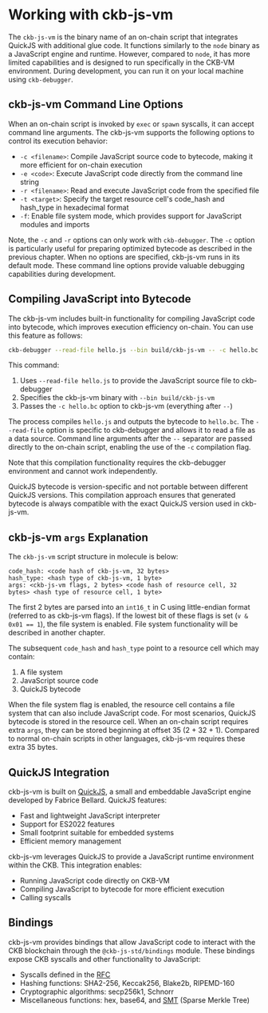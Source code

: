 # Working with ckb-js-vm

The `ckb-js-vm` is the binary name of an on-chain script that integrates QuickJS with additional glue code. It
functions similarly to the `node` binary as a JavaScript engine and runtime. However, compared to `node`, it has more
limited capabilities and is designed to run specifically in the CKB-VM environment. During development, you can run it
on your local machine using `ckb-debugger`.

## ckb-js-vm Command Line Options

When an on-chain script is invoked by `exec` or `spawn` syscalls, it can accept command line arguments. The
ckb-js-vm supports the following options to control its execution behavior:

- `-c <filename>`: Compile JavaScript source code to bytecode, making it more efficient for on-chain execution
- `-e <code>`: Execute JavaScript code directly from the command line string
- `-r <filename>`: Read and execute JavaScript code from the specified file
- `-t <target>`: Specify the target resource cell's code_hash and hash_type in hexadecimal format
- `-f`: Enable file system mode, which provides support for JavaScript modules and imports

Note, the `-c` and `-r` options can only work with `ckb-debugger`.  The `-c` option is particularly useful for preparing
optimized bytecode as described in the previous chapter. When no options are specified, ckb-js-vm runs in its default
mode. These command line options provide valuable debugging capabilities during development.

## Compiling JavaScript into Bytecode

The ckb-js-vm includes built-in functionality for compiling JavaScript code into bytecode, which improves execution
efficiency on-chain. You can use this feature as follows:

```bash
ckb-debugger --read-file hello.js --bin build/ckb-js-vm -- -c hello.bc
```

This command:
1. Uses `--read-file hello.js` to provide the JavaScript source file to ckb-debugger
2. Specifies the ckb-js-vm binary with `--bin build/ckb-js-vm`
3. Passes the `-c hello.bc` option to ckb-js-vm (everything after `--`)

The process compiles `hello.js` and outputs the bytecode to `hello.bc`. The `--read-file` option is specific to
ckb-debugger and allows it to read a file as a data source. Command line arguments after the `--` separator are passed
directly to the on-chain script, enabling the use of the `-c` compilation flag.

Note that this compilation functionality requires the ckb-debugger environment and cannot work independently.

QuickJS bytecode is version-specific and not portable between different QuickJS versions. This compilation approach
ensures that generated bytecode is always compatible with the exact QuickJS version used in ckb-js-vm.

## ckb-js-vm `args` Explanation

The `ckb-js-vm` script structure in molecule is below:
```
code_hash: <code hash of ckb-js-vm, 32 bytes>
hash_type: <hash type of ckb-js-vm, 1 byte>
args: <ckb-js-vm flags, 2 bytes> <code hash of resource cell, 32 bytes> <hash type of resource cell, 1 byte>
```

The first 2 bytes are parsed into an `int16_t` in C using little-endian format (referred to as ckb-js-vm flags). If
the lowest bit of these flags is set (`v & 0x01 == 1`), the file system is enabled. File system functionality will be
described in another chapter.

The subsequent `code_hash` and `hash_type` point to a resource cell which may contain:
1. A file system
2. JavaScript source code
3. QuickJS bytecode

When the file system flag is enabled, the resource cell contains a file system that can also include JavaScript code.
For most scenarios, QuickJS bytecode is stored in the resource cell. When an on-chain script requires extra `args`,
they can be stored beginning at offset 35 (2 + 32 + 1). Compared to normal on-chain scripts in other languages,
ckb-js-vm requires these extra 35 bytes.

## QuickJS Integration

ckb-js-vm is built on [QuickJS](https://bellard.org/quickjs/), a small and embeddable JavaScript engine developed by
Fabrice Bellard. QuickJS features:

- Fast and lightweight JavaScript interpreter
- Support for ES2022 features
- Small footprint suitable for embedded systems
- Efficient memory management

ckb-js-vm leverages QuickJS to provide a JavaScript runtime environment within the CKB. This integration enables:

- Running JavaScript code directly on CKB-VM
- Compiling JavaScript to bytecode for more efficient execution
- Calling syscalls

## Bindings

ckb-js-vm provides bindings that allow JavaScript code to interact with the CKB blockchain through the
`@ckb-js-std/bindings` module. These bindings expose CKB syscalls and other functionality to JavaScript:

- Syscalls defined in the [RFC](https://github.com/nervosnetwork/rfcs)
- Hashing functions: SHA2-256, Keccak256, Blake2b, RIPEMD-160
- Cryptographic algorithms: secp256k1, Schnorr
- Miscellaneous functions: hex, base64, and [SMT](https://github.com/nervosnetwork/sparse-merkle-tree) (Sparse Merkle Tree)

